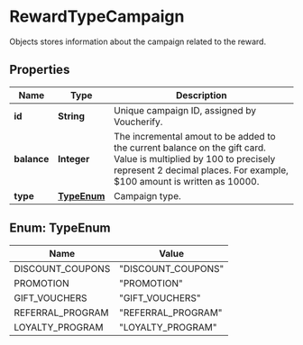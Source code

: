 

# RewardTypeCampaign

Objects stores information about the campaign related to the reward.

## Properties

| Name | Type | Description |
|------------ | ------------- | ------------- |
|**id** | **String** | Unique campaign ID, assigned by Voucherify. |
|**balance** | **Integer** | The incremental amout to be added to the current balance on the gift card. Value is multiplied by 100 to precisely represent 2 decimal places. For example, $100 amount is written as 10000. |
|**type** | [**TypeEnum**](#TypeEnum) | Campaign type. |



## Enum: TypeEnum

| Name | Value |
|---- | -----|
| DISCOUNT_COUPONS | &quot;DISCOUNT_COUPONS&quot; |
| PROMOTION | &quot;PROMOTION&quot; |
| GIFT_VOUCHERS | &quot;GIFT_VOUCHERS&quot; |
| REFERRAL_PROGRAM | &quot;REFERRAL_PROGRAM&quot; |
| LOYALTY_PROGRAM | &quot;LOYALTY_PROGRAM&quot; |



